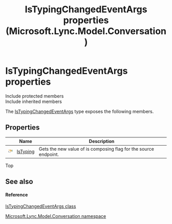 ﻿---
title: IsTypingChangedEventArgs properties (Microsoft.Lync.Model.Conversation)
TOCTitle: IsTypingChangedEventArgs properties
ms:assetid: Properties.T:Microsoft.Lync.Model.Conversation.IsTypingChangedEventArgs_DI_3_UC_OCS14MrefLyncWPF
ms:mtpsurl: https://msdn.microsoft.com/en-us/library/microsoft.lync.model.conversation.istypingchangedeventargs_di_3_uc_ocs14mreflyncwpf_properties(v=office.15)
ms:contentKeyID: 48598562
ms.date: 07/28/2014
mtps_version: v=office.15
---

# IsTypingChangedEventArgs properties

Include protected members  
Include inherited members  

The [IsTypingChangedEventArgs](istypingchangedeventargs-class-microsoft-lync-model-conversation_2.md) type exposes the following members.

## Properties

<table>
<thead>
<tr class="header">
<th> </th>
<th>Name</th>
<th>Description</th>
</tr>
</thead>
<tbody>
<tr class="odd">
<td><img src="images/JJ275421.pubproperty(Office.15).gif" title="Public property" alt="Public property" /></td>
<td><a href="istypingchangedeventargs-istyping-property-microsoft-lync-model-conversation_2.md">IsTyping</a></td>
<td>Gets the new value of is composing flag for the source endpoint.</td>
</tr>
</tbody>
</table>


Top

## See also

#### Reference

[IsTypingChangedEventArgs class](istypingchangedeventargs-class-microsoft-lync-model-conversation_2.md)

[Microsoft.Lync.Model.Conversation namespace](microsoft-lync-model-conversation-namespace_2.md)

